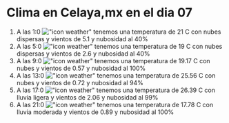 # Clima en Celaya,mx en el dia 07

1. A las 1:0 !["icon weather"](http://openweathermap.org/img/w/03n.png) tenemos una temperatura de 21 C con nubes dispersas y  vientos de 5.1 y nubosidad al 40%
1. A las 5:0 !["icon weather"](http://openweathermap.org/img/w/03n.png) tenemos una temperatura de 19 C con nubes dispersas y  vientos de 2.6 y nubosidad al 40%
1. A las 9:0 !["icon weather"](http://openweathermap.org/img/w/04d.png) tenemos una temperatura de 19.17 C con nubes y  vientos de 0.57 y nubosidad al 100%
1. A las 13:0 !["icon weather"](http://openweathermap.org/img/w/04d.png) tenemos una temperatura de 25.56 C con nubes y  vientos de 0.72 y nubosidad al 94%
1. A las 17:0 !["icon weather"](http://openweathermap.org/img/w/10d.png) tenemos una temperatura de 26.39 C con lluvia ligera y  vientos de 2.06 y nubosidad al 99%
1. A las 21:0 !["icon weather"](http://openweathermap.org/img/w/10n.png) tenemos una temperatura de 17.78 C con lluvia moderada y  vientos de 0.89 y nubosidad al 100%
